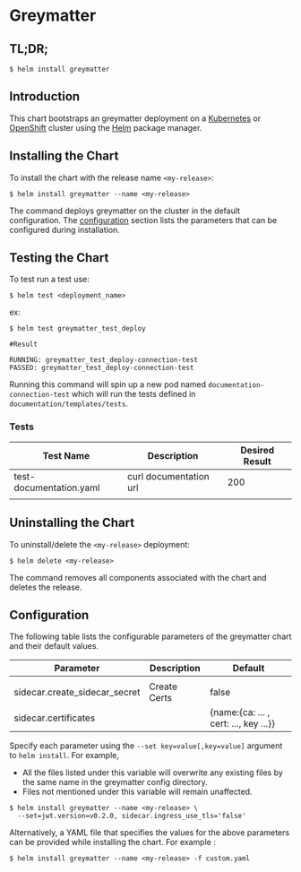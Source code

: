 # Greymatter

## TL;DR;

```console
$ helm install greymatter
```

## Introduction

This chart bootstraps an greymatter deployment on a [Kubernetes](http://kubernetes.io) or [OpenShift](https://www.openshift.com/) cluster using the [Helm](https://helm.sh) package manager.

## Installing the Chart

To install the chart with the release name `<my-release>`:

```console
$ helm install greymatter --name <my-release>
```

The command deploys greymatter on the cluster in the default configuration. The [configuration](#configuration) section lists the parameters that can be configured during installation.

## Testing the Chart

To test run a test use:

```console
$ helm test <deployment_name>
```

ex:

```console
$ helm test greymatter_test_deploy

#Result

RUNNING: greymatter_test_deploy-connection-test
PASSED: greymatter_test_deploy-connection-test
```

Running this command will spin up a new pod named `documentation-connection-test` which will run the tests defined in `documentation/templates/tests`.

### Tests

| Test Name               | Description            | Desired Result |
| ----------------------- | ---------------------- | -------------- |
| test-documentation.yaml | curl documentation url | 200            |
|                         |                        |                |

## Uninstalling the Chart

To uninstall/delete the `<my-release>` deployment:

```console
$ helm delete <my-release>
```

The command removes all components associated with the chart and deletes the release.

## Configuration

The following table lists the configurable parameters of the greymatter chart and their default values.

| Parameter                     | Description  | Default                               |
| ----------------------------- | ------------ | ------------------------------------- |
|                               |              |                                       |
| sidecar.create_sidecar_secret | Create Certs | false                                 |
| sidecar.certificates          |              | {name:{ca: ... , cert: ..., key ...}} |

Specify each parameter using the `--set key=value[,key=value]` argument to `helm install`. For example,

- All the files listed under this variable will overwrite any existing files by the same name in the greymatter config directory.
- Files not mentioned under this variable will remain unaffected.

```console
$ helm install greymatter --name <my-release> \
  --set=jwt.version=v0.2.0, sidecar.ingress_use_tls='false'
```

Alternatively, a YAML file that specifies the values for the above parameters can be provided while installing the chart. For example :

```console
$ helm install greymatter --name <my-release> -f custom.yaml
```
